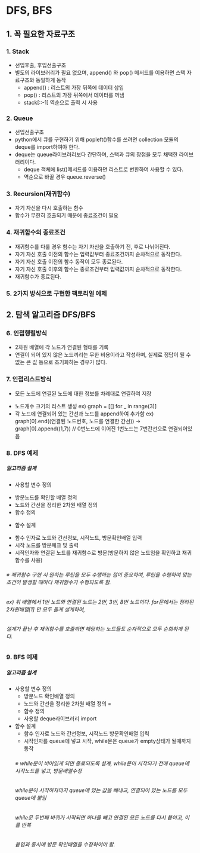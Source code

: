 # DFS, BFS

## 1. 꼭 필요한 자료구조

### 1. Stack
  * 선입후출, 후입선출구조
  * 별도의 라이브러리가 필요 없으며, append() 와 pop() 메서드를 이용하면 스택 자료구조와 동일하게 동작
    + append() : 리스트의 가장 뒤쪽에 데이터 삽입
    + pop() : 리스트의 가장 뒤쪽에서 데이터를 꺼냄
    + stack[::-1] 역순으로 출력 시 사용



### 2. Queue
  * 선입선출구조
  * python에서 큐를 구현하기 위해 popleft()함수를 쓰려면 collection 모듈의 deque를 import하여야 한다.
  * deque는 queue라이브러리보다 간단하며, 스택과 큐의 장점을 모두 채택한 라이브러리이다.
    + deque 객체에 list()메서드를 이용하면 리스트로 변환하여 사용할 수 있다.
    + 역순으로 바꿀 경우 queue.reverse()


### 3. Recursion(재귀함수)
  * 자기 자신을 다시 호출하는 함수
  * 함수가 무한히 호출되기 때문에 종료조건이 필요
 
 
### 4. 재귀함수의 종료조건
  * 재귀함수를 다룰 경우 함수는 자기 자신을 호출하기 전, 후로 나뉘어진다.
  * 자기 자신 호출 이전의 함수는 입력값부터 종료조건까지 순차적으로 동작한다.
  * 자기 자신 호출 이전의 함수 동작이 모두 종료된다.
  * 자기 자신 호출 이후의 함수는 종료조건부터 입력값까지 순차적으로 동작한다.
  * 재귀함수가 종료된다.
  
### 5. 2가지 방식으로 구현한 팩토리얼 예제

## 2. 탐색 알고리즘 DFS/BFS

### 6. 인접행렬방식
 * 2차원 배열에 각 노드가 연결된 형태를 기록
 * 연결이 되어 있지 않은 노드끼리는 무한 비용이라고 작성하며, 실제로 정답이 될 수 없는 큰 값 등으로 초기화하는 경우가 많다.


### 7. 인접리스트방식
 * 모든 노드에 연결된 노드에 대한 정보를 차례대로 연결하여 저장
  + 노드개수 크기의 리스트 생성
    ex) graph = [[] for _ in range(3)]
  + 각 노드에 연결되어 있는 간선과 노드를 append하여 추가함
    ex) graph[0].end((연결된 노드번호, 노드를 연결한 간선))
    -> graph[0].append((1,7)) // 0번노드에 이어진 1번노드는 7번간선으로 연결되어있음
    
    
### 8. DFS 예제
 ##### 알고리즘 설계
 * 사용할 변수 정의
  + 방문노드를 확인할 배열 정의
  + 노드와 간선을 정리한 2차원 배열 정의
  + 함수 정의
 * 함수 설계
  + 함수 인자로 노드와 간선정보, 시작노드, 방문확인배열 입력
  + 시작 노드를 방문체크 및 출력
  + 시작인자와 연결된 노드를 재귀함수로 방문(방문하지 않은 노드임을 확인하고 재귀함수를 사용)
  ###### ※ 재귀함수 구현 시 원하는 루틴을 모두 수행하는 점이 중요하며, 루틴을 수행하며 맞는 조건이 발생할 때마다 재귀함수가 수행되도록 함.
  ######    ex) 위 배열에서 1번 노드와 연결된 노드는 2번, 3번, 8번 노드이다. for문에서는 정리된 2차원배열[1] 만 모두 돌게 설계하며, 
  ######        설계가 끝난 후 재귀함수를 호출하면 해당하는 노드들도 순차적으로 모두 순회하게 된다.



### 9. BFS 예제
  ##### 알고리즘 설계
  * 사용할 변수 정의
    + 방문노드 확인배열 정의
    + 노드와 간선을 정리한 2차원 배열 정의 =
    + 함수 정의
    + 사용할 deque라이브러리 import
  * 함수 설계 
    + 함수 인자로 노드와 간선정보, 시작노드 방문확인배열 입력
    + 시작인자를 queue에 넣고 시작, while문은 queue가 empty상태가 될때까지 동작
    ###### ※ while문이 비어있게 되면 종료되도록 설계, while문이 시작되기 전에 queue에 시작노드를 넣고, 방문배열수정
    ######    while문이 시작하자마자 queue에 있는 값을 빼내고, 연결되어 있는 노드를 모두 queue에 붙임
    ######    while문 두번째 바퀴가 시작되면 하나를 빼고 연결된 모든 노드를 다시 붙이고, 이를 반복
    ######    붙임과 동시에 방문 확인배열을 수정하여야 함.
